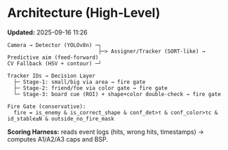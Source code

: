 # Architecture (High‑Level)
**Updated:** 2025-09-16 11:26

```
Camera → Detector (YOLOv8n) ─┐
                             ├─> Assigner/Tracker (SORT‑like) → Predictive aim (feed‑forward)
CV Fallback (HSV + contour) ─┘

Tracker IDs → Decision Layer
  ├─ Stage‑1: small/big via area → fire gate
  ├─ Stage‑2: friend/foe via color gate → fire gate
  └─ Stage‑3: board cue (ROI) + shape+color double‑check → fire gate

Fire Gate (conservative):
  fire = is_enemy & is_correct_shape & conf_det>τ & conf_color>τc & id_stable≥N & outside_no_fire_mask
```

**Scoring Harness:** reads event logs (hits, wrong hits, timestamps) → computes A1/A2/A3 caps and BSP.
